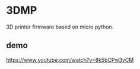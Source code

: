 # 3DMP
3D printer firmware based on micro python.


## demo
https://www.youtube.com/watch?v=8k5bCPw3vCM
